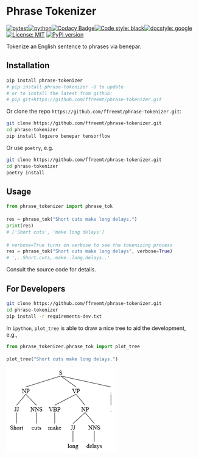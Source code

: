 # Phrase Tokenizer
[![pytest](https://github.com/ffreemt/phrase-tokenizer/actions/workflows/on-push.yml/badge.svg)](https://github.com/ffreemt/phrase-tokenizer/actions)[![python](https://img.shields.io/static/v1?label=python+&message=3.7%2B&color=blue)](https://www.python.org/downloads/)[![Codacy Badge](https://app.codacy.com/project/badge/Grade/d7e1c1f44dbb423099a929aadd7db2fd)](https://www.codacy.com/gh/ffreemt/phrase-tokenizer/dashboard?utm_source=github.com&amp;utm_medium=referral&amp;utm_content=ffreemt/phrase-tokenizer&amp;utm_campaign=Badge_Grade)[![Code style: black](https://img.shields.io/badge/code%20style-black-000000.svg)](https://github.com/psf/black)[![docstyle: google](https://img.shields.io/badge/docstyle-google-green.svg)](https://google.github.io/styleguide/pyguide.html)[![License: MIT](https://img.shields.io/badge/License-MIT-yellow.svg)](https://opensource.org/licenses/MIT) [![PyPI version](https://badge.fury.io/py/phrase-tokenizer.svg)](https://badge.fury.io/py/phrase-tokenizer)

Tokenize an English sentence to phrases via benepar.

## Installation

```bash
pip install phrase-tokenizer
# pip install phrase-tokenizer -U to update
# or to install the latest from github:
# pip git+https://github.com/ffreemt/phrase-tokenizer.git
```

Or clone the repo `https://github.com/ffreemt/phrase-tokenizer.git`:

```bash
git clone https://github.com/ffreemt/phrase-tokenizer.git
cd phrase-tokenizer
pip install logzero benepar tensorflow
```
Or use `poetry`, e.g.
```bash
git clone https://github.com/ffreemt/phrase-tokenizer.git
cd phrase-tokenizer
poetry install
```

## Usage

```python
from phrase_tokenizer import phrase_tok

res = phrase_tok("Short cuts make long delays.")
print(res)
# ['Short cuts', 'make long delays']

# verbose=True turns on verbose to see the tokenizing process
res = phrase_tok("Short cuts make long delays", verbose=True)
# ',..Short.cuts,.make..long.delays..'
```

Consult the source code for details.

## For Developers

```bash
git clone https://github.com/ffreemt/phrase-tokenizer.git
cd phrase-tokenizer
pip install -r requirements-dev.txt
```

In `ipython`, ``plot_tree`` is able to draw a nice tree to aid the development, e.g.,

```python
from phrase_tokenizer.phrase_tok import plot_tree

plot_tree("Short cuts make long delays.")
```
![img](https://github.com/ffreemt/phrase-tokenizer/blob/master/img/short_cuts.png?raw=true)


